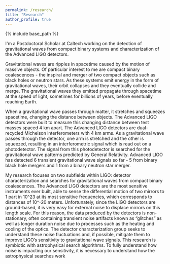 ```yaml
---
permalink: /research/
title: "Research"
author_profile: true
---
```


{% include base_path %}

I'm a Postdoctoral Scholar at Caltech working on the detection of gravitational waves from compact binary 
systems and characterization of the Advanced LIGO detectors. 

Gravitational waves are ripples in spacetime caused by the motion of massive objects. Of particular interest 
to me are compact binary coalescences - the inspiral and merger of two compact objects such as black holes 
or neutron stars. As these systems emit energy in the form of gravitational waves, their orbit collapses and 
they eventually collide and merge. The gravitational waves they emitted propagate through spacetime 
at the speed of light, sometimes for billions of years, before eventually reaching Earth. 

When a gravitational wave passes through matter, it stretches and squeezes spacetime, changing the distance 
between objects. The Advanced LIGO detectors were built to measure this changing distance between test masses 
spaced 4 km apart. The Advanced LIGO detectors are dual-recycled Michelson interferometers with 4 km arms. 
As a gravitational wave passes through the detector, one arm is stretched and the other is squeezed, resulting 
in an interferometric signal which is read out on a photodetector. The signal from this photodetector is 
searched for the gravitational wave patterns predicted by General Relativity. Advanced LIGO has detected 6 
transient gravitational wave signals so far - 5 from binary black hole mergers 
and 1 from a binary neutron star merger. 

My research focuses on two subfields within LIGO: detector characterization and searches for gravitational 
waves from compact binary coalescences. The Advanced LIGO detectors are the most sensitive instruments ever 
built, able to sense the differential motion of two mirrors to 1 part in 10^23 at its most sensitive 
frequencies, which corresponds to distances of 10^-20 meters. Unfortunately, since the LIGO detectors 
are ground-based, it is very easy for external noise to displace mirrors on this length scale. For 
this reason, the data produced by the detectors is non-stationary, often containing transient noise 
artifacts known as “glitches” as well as longer duration noise due to processes such as the heating 
and cooling of the optics. The detector characterization group seeks to understand these noise 
fluctuations and, if possible, mitigate them to improve LIGO’s sensitivity 
to gravitational wave signals. This research is symbiotic with astrophysical search algorithms. 
To fully understand how noise is impacting our sensitivity, it is necessary to understand how the 
astrophysical searches work

